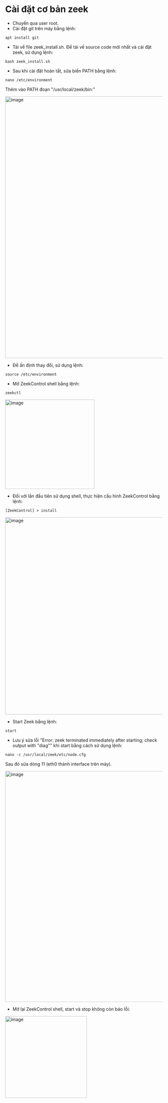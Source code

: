 # Cài đặt cơ bản zeek
- Chuyển qua user root.
- Cài đặt git trên máy bằng lệnh:
```
apt install git
```
- Tải về file zeek_install.sh. Để tải về source code mới nhất và cài đặt zeek, sử dụng lệnh:
```
bash zeek_install.sh
```
- Sau khi cài đặt hoàn tất, sửa biến PATH bằng lệnh:
```
nano /etc/environment
```
Thêm vào PATH đoạn "/usr/local/zeek/bin:"

<img width="834" alt="image" src="https://user-images.githubusercontent.com/41882267/91059838-69822680-e654-11ea-91c8-1b0acfd71453.png">

- Để ấn định thay đổi, sử dụng lệnh:
```
source /etc/environment
```
- Mở ZeekControl shell bằng lệnh:
```
zeekctl
```
<img width="285" alt="image" src="https://user-images.githubusercontent.com/41882267/91052326-8108e180-e64b-11ea-96f4-dfeb10d11ac9.png">

- Đối với lần đầu tiên sử dụng shell, thực hiện cấu hình ZeekControl bằng lệnh:
```
[ZeekControl] > install
```
<img width="629" alt="image" src="https://user-images.githubusercontent.com/41882267/91044186-10f45e80-e63f-11ea-992c-091bd132d868.png">

- Start Zeek bằng lệnh:
```
start
```
- Lưu ý sửa lỗi "Error: zeek terminated immediately after starting; check output with "diag"" khi start bằng cách sử dụng lệnh:
```
nano -c /usr/local/zeek/etc/node.cfg
```
Sau đó sửa dòng 11 (eth0 thành interface trên máy).

<img width="736" alt="image" src="https://user-images.githubusercontent.com/41882267/91049020-bbbc4b00-e646-11ea-91ee-b3c335c33d01.png">

- Mở lại ZeekControl shell, start và stop không còn báo lỗi:

<img width="261" alt="image" src="https://user-images.githubusercontent.com/41882267/91048635-20c37100-e646-11ea-89d8-9988f6f9ca29.png">

